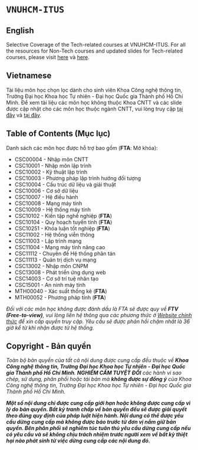 # `VNUHCM-ITUS`

## English

Selective Coverage of the Tech-related courses at VNUHCM-ITUS. For all the resources for Non-Tech courses and updated slides for Tech-related courses, please visit [here](https://drive.google.com/drive/folders/18JtoA2QYITUF_5E90rzDqwLl98CqzkFq?usp=sharing) và [here](https://drive.google.com/drive/folders/19BKmpB4klSJ_CuTCSvr3t31RPJTRdWpB?usp=sharing).

## Vietnamese

Tài liệu môn học chọn lọc dành cho sinh viên Khoa Công nghệ thông tin, Trường Đại học Khoa học Tự nhiên - Đại học Quốc gia Thành phố Hồ Chí Minh. Để xem tài liệu các môn học không thuộc Khoa CNTT và các slide được cập nhật cho các môn học thuộc ngành CNTT, vui lòng truy cập [tại đây](https://drive.google.com/drive/folders/18JtoA2QYITUF_5E90rzDqwLl98CqzkFq?usp=sharing) và [tại đây](https://drive.google.com/drive/folders/19BKmpB4klSJ_CuTCSvr3t31RPJTRdWpB?usp=sharing).

## Table of Contents (Mục lục)

Danh sách các môn học được hỗ trợ bao gồm (**FTA**: Mở khóa):

- CSC00004 - Nhập môn CNTT
- CSC10001 - Nhập môn lập trình
- CSC10002 - Kỹ thuật lập trình
- CSC10003 - Phương pháp lập trình hướng đối tượng
- CSC10004 - Cấu trúc dữ liệu và giải thuật
- CSC10006 - Cơ sở dữ liệu
- CSC10007 - Hệ điều hành
- CSC10008 - Mạng máy tính
- CSC10009 - Hệ thống máy tính
- CSC10102 - Kiến tập nghề nghiệp (**FTA**)
- CSC10104 - Quy hoạch tuyến tính (**FTA**)
- CSC10251 - Khóa luận tốt nghiệp (**FTA**)
- CSC11002 - Hệ thống viễn thông
- CSC11003 - Lập trình mạng
- CSC11004 - Mạng máy tính nâng cao
- CSC11112 - Chuyên đề Hệ thống phân tán
- CSC11113 - Quản trị dịch vụ mạng
- CSC13002 - Nhập môn CNPM
- CSC13008 - Phát triển ứng dụng web
- CSC14003 - Cơ sở trí tuệ nhân tạo
- CSC15001 - An ninh máy tính
- MTH00040 - Xác suất thống kê (**FTA**)
- MTH00052 - Phương pháp tính (**FTA**)

_Đối với các môn học không được đánh dấu là FTA sẽ được quy về **FTV (Free-to-view)**, vui lòng liên hệ thông qua các phương thức ở [Website chính thức](https://www.builetuananh.name.vn) để xin cấp quyền truy cập. Yêu cầu sẽ được phản hồi chậm nhất là 36 giờ kể từ khi nhận được từ hệ thống._

## Copyright - Bản quyền

_Toàn bộ bản quyền của tất cả nội dung được cung cấp đều thuộc về **Khoa Công nghệ thông tin, Trường Đại học Khoa học Tự nhiên - Đại học Quốc gia Thành phố Hồ Chí Minh**. **NGHIÊM CẤM TUYỆT ĐỐI** các hành vi sao chép, sử dụng, phân phối hoặc tái bản mà **không được sự đồng ý** của Khoa Công nghệ thông tin, Trường Đại học Khoa học Tự nhiên - Đại học Quốc gia Thành phố Hồ Chí Minh._

**_Một số nội dung chỉ được cung cấp giới hạn hoặc không được cung cấp vì lý do bản quyền. Bất kỳ tranh chấp về bản quyền đều sẽ được giải quyết theo đúng quy định của pháp luật hiện hành. Nội dung có thể được yêu cầu dừng cung cấp mà không được báo trước từ đơn vị nắm giữ bản quyền. Bên phân phối sẽ nghiêm túc tuân thủ yêu cầu dừng cung cấp nếu có yêu cầu và sẽ không chịu trách nhiệm trước người xem về bất kỳ thiệt hại nào phát sinh từ việc dừng cung cấp các nội dung đó._**
